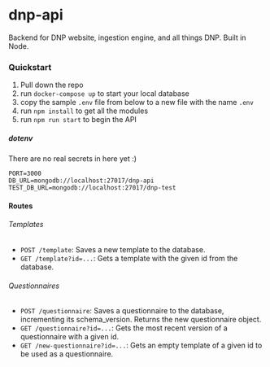 # dnp-api
Backend for DNP website, ingestion engine, and all things DNP. Built in Node.

### Quickstart
1. Pull down the repo
1. run `docker-compose up` to start your local database
1. copy the sample `.env` file from below to a new file with the name `.env`
1. run `npm install` to get all the modules
1. run `npm run start` to begin the API


##### dotenv
There are no real secrets in here yet :)
```
PORT=3000
DB_URL=mongodb://localhost:27017/dnp-api
TEST_DB_URL=mongodb://localhost:27017/dnp-test
```

#### Routes
###### Templates
- `POST /template`: Saves a new template to the database.
- `GET /template?id=...`: Gets a template with the given id from the database.

###### Questionnaires
- `POST /questionnaire`: Saves a questionnaire to the database, incrementing its schema_version. Returns the new questionnaire object.
- `GET /questionnaire?id=...`: Gets the most recent version of a questionnaire with a given id.
- `GET /new-questionnaire?id=...`: Gets an empty template of a given id to be used as a questionnaire.
